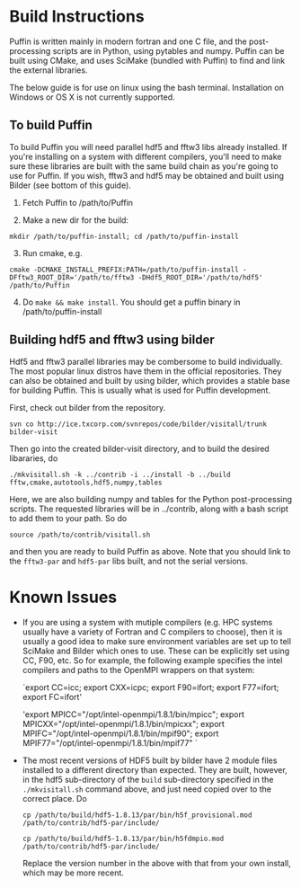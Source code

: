 # Build Instructions

Puffin is written mainly in modern fortran and one C file, and the 
post-processing scripts are in Python, using pytables and numpy. Puffin 
can be built using CMake, and uses SciMake (bundled with Puffin) to find
and link the external libraries.

The below guide is for use on linux using the bash terminal. Installation 
on Windows or OS X is not currently supported.

## To build Puffin

To build Puffin you will need parallel hdf5 and fftw3 libs already installed. 
If you're installing on a system with different compilers, you'll need to 
make sure these libraries are built with the same build chain as you're going
to use for Puffin. If you wish, fftw3 and hdf5 may be obtained and built 
using Bilder (see bottom of this guide). 

1. Fetch Puffin to /path/to/Puffin

2. Make a new dir for the build:

`mkdir /path/to/puffin-install; cd /path/to/puffin-install`

3. Run cmake, e.g.

`cmake -DCMAKE_INSTALL_PREFIX:PATH=/path/to/puffin-install -DFftw3_ROOT_DIR='/path/to/fftw3 -DHdf5_ROOT_DIR='/path/to/hdf5' /path/to/Puffin`

4. Do `make && make install`. You should get a puffin binary in /path/to/puffin-install

## Building hdf5 and fftw3 using bilder

Hdf5 and fftw3 parallel libraries may be combersome to build individually. The most 
popular linux distros have them in the official repositories. They can also be obtained 
and built by using bilder, which provides a stable base for building Puffin. This is
usually what is used for Puffin development.  

First, check out bilder from the repository.

`svn co http://ice.txcorp.com/svnrepos/code/bilder/visitall/trunk bilder-visit`

Then go into the created bilder-visit directory, and to build the desired libararies, do

`./mkvisitall.sh -k ../contrib -i ../install -b ../build fftw,cmake,autotools,hdf5,numpy,tables`

Here, we are also building numpy and tables for the Python post-processing scripts.
The requested libraries will be in ../contrib, along with a bash script
to add them to your path. So do 

`source /path/to/contrib/visitall.sh`

and then you are ready to build Puffin as above. Note that you should link to 
the `fftw3-par` and `hdf5-par` libs built, and not the serial versions.


# Known Issues

  - If you are using a system with mutiple compilers (e.g. HPC systems usually 
    have a variety of Fortran and C compilers to choose), then it is usually a 
    good idea to make sure environment variables are set up to tell SciMake and 
    Bilder which ones to use. These can be explicitly set using CC, F90, etc.
    So for example, the following example specifies the intel compilers and
    paths to the OpenMPI wrappers on that system:
    
    `export CC=icc; export CXX=icpc; export F90=ifort; export F77=ifort; export FC=ifort'

    'export MPICC="/opt/intel-openmpi/1.8.1/bin/mpicc"; export MPICXX="/opt/intel-openmpi/1.8.1/bin/mpicxx"; export MPIFC="/opt/intel-openmpi/1.8.1/bin/mpif90"; export MPIF77="/opt/intel-openmpi/1.8.1/bin/mpif77" `
  
  - The most recent versions of HDF5 built by bilder have 2 module files installed 
    to a different directory than expected. They are built, however, in the hdf5 
    sub-directory of the `build` sub-directory specified in the `./mkvisitall.sh`
    command above, and just need copied over to the correct place. Do
    
    `cp /path/to/build/hdf5-1.8.13/par/bin/h5f_provisional.mod /path/to/contrib/hdf5-par/include/`

    `cp /path/to/build/hdf5-1.8.13/par/bin/h5fdmpio.mod /path/to/contrib/hdf5-par/include/`

    Replace the version number in the above with that from your own install, 
    which may be more recent.




